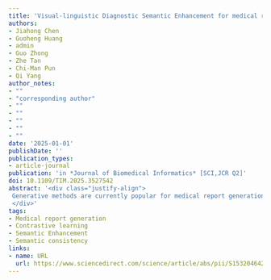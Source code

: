 ```yaml
---
title: 'Visual-linguistic Diagnostic Semantic Enhancement for medical report generation'
authors:
- Jiahong Chen
- Guoheng Huang
- admin
- Guo Zhong
- Zhe Tan
- Chi-Man Pun
- Qi Yang
author_notes:
- ""
- "corresponding author"
- ""
- ""
- ""
- ""
- ""
date: '2025-01-01'
publishDate: ''
publication_types:
- article-journal
publication: 'in *Journal of Biomedical Informatics* [SCI,JCR Q2]'
doi: 10.1109/TIM.2025.3527542
abstract: '<div class="justify-align">
 Generative methods are currently popular for medical report generation, as they automatically generate professional reports from input images, assisting physicians in making faster and more accurate decisions. However, current methods face significant challenges: 1) Lesion areas in medical images are often difficult for models to capture accurately, and 2) even when captured, these areas are frequently not described using precise clinical diagnostic terms. To address these problems, we propose a Visual-Linguistic Diagnostic Semantic Enhancement model (VLDSE) to generate high-quality reports. Our approach employs supervised contrastive learning in the Image and Report Semantic Consistency (IRSC) module to bridge the semantic gap between visual and linguistic features. Additionally, we design the Visual Semantic Qualification and Quantification (VSQQ) module and the Post-hoc Semantic Correction (PSC) module to enhance visual semantics and inter-word relationships, respectively. Experiments demonstrate that our model achieves promising performance on the publicly available IU X-RAY and MIMIC-MV datasets. Specifically, on the IU X-RAY dataset, our model achieves a BLEU-4 score of 18.6%, improving the baseline by 12.7%. On the MIMIC-MV dataset, our model improves the BLEU-1 score by 10.7% over the baseline. These results demonstrate the ability of our model to generate accurate and fluent descriptions of lesion areas.
 </div>'
tags:
- Medical report generation
- Contrastive learning
- Semantic Enhancement
- Semantic consistency
links:
- name: URL
  url: https://www.sciencedirect.com/science/article/abs/pii/S1532046424001825
---
```

